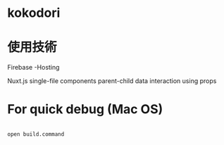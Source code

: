 # kokodori

# 使用技術
Firebase
 -Hosting

Nuxt.js
 single-file components
 parent-child data interaction using props

# For quick debug (Mac OS)

```

open build.command

```